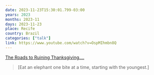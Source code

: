 ```yaml
---
date: 2023-11-23T15:30:01.799-03:00
years: 2023
months: 2023-11
days: 2023-11-23
place: Recife
country: Brazil
categories: ["talk"]
link: https://www.youtube.com/watch?v=OspMIhmbn8Q
---
```

[The Roads to Ruining Thanksgiving....](https://www.youtube.com/watch?v=OspMIhmbn8Q)

> [Eat an elephant one bite at a time, starting with the youngest.]
